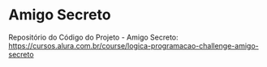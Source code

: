 # Amigo Secreto

Repositório do Código do Projeto - Amigo Secreto: https://cursos.alura.com.br/course/logica-programacao-challenge-amigo-secreto
